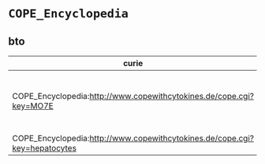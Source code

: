 # `COPE_Encyclopedia`

## bto

| curie                                                                      |   usages | nodes                                                                                                                                                                                                                                                                                                                                             |
|----------------------------------------------------------------------------|----------|---------------------------------------------------------------------------------------------------------------------------------------------------------------------------------------------------------------------------------------------------------------------------------------------------------------------------------------------------|
| COPE_Encyclopedia:http://www.copewithcytokines.de/cope.cgi?key=MO7E        |        3 | [http://purl.obolibrary.org/obo/BTO:0005248](https://bioregistry.io/http://purl.obolibrary.org/obo/BTO:0005248), [http://purl.obolibrary.org/obo/BTO:0005249](https://bioregistry.io/http://purl.obolibrary.org/obo/BTO:0005249), [http://purl.obolibrary.org/obo/BTO:0005282](https://bioregistry.io/http://purl.obolibrary.org/obo/BTO:0005282) |
| COPE_Encyclopedia:http://www.copewithcytokines.de/cope.cgi?key=hepatocytes |        1 | [http://purl.obolibrary.org/obo/BTO:0005265](https://bioregistry.io/http://purl.obolibrary.org/obo/BTO:0005265)                                                                                                                                                                                                                                   |
